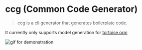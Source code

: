 # ccg (Common Code Generator)

> ccg is a cli generator that generates boilerplate code.

It currently only supports model generation for [tortoise orm](https://tortoise-orm.readthedocs.io/en/latest/)

![gif for demonstration](https://i.imgur.com/3wZVL6u.gif)
